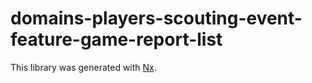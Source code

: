 # domains-players-scouting-event-feature-game-report-list

This library was generated with [Nx](https://nx.dev).

